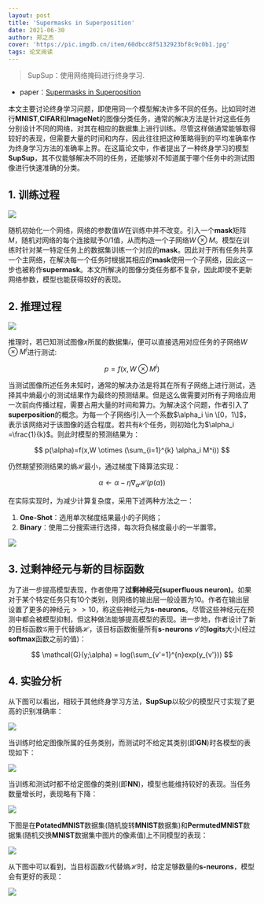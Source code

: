 ```yaml
---
layout: post
title: 'Supermasks in Superposition'
date: 2021-06-30
author: 郑之杰
cover: 'https://pic.imgdb.cn/item/60dbcc8f5132923bf8c9c0b1.jpg'
tags: 论文阅读
---
```


> SupSup：使用网络掩码进行终身学习.

- paper：[Supermasks in Superposition](https://arxiv.org/abs/2006.14769)

本文主要讨论终身学习问题，即使用同一个模型解决许多不同的任务。比如同时进行**MNIST**,**CIFAR**和**ImageNet**的图像分类任务，通常的解决方法是针对这些任务分别设计不同的网络，对其在相应的数据集上进行训练。尽管这样做通常能够取得较好的表现，但需要大量的时间和内存，因此往往把这种策略得到的平均准确率作为终身学习方法的准确率上界。在这篇论文中，作者提出了一种终身学习的模型**SupSup**，其不仅能够解决不同的任务，还能够对不知道属于哪个任务中的测试图像进行快速准确的分类。

## 1. 训练过程

![](https://pic.imgdb.cn/item/60dc104f5132923bf8a3b49d.jpg)

随机初始化一个网络，网络的参数值$W$在训练中并不改变。引入一个**mask**矩阵$M$，随机对网络的每个连接赋予$0/1$值，从而构造一个子网络$W \otimes M$。模型在训练时针对某一特定任务上的数据集训练一个对应的**mask**。因此对于所有任务共享一个主网络，在解决每一个任务时根据其相应的**mask**使用一个子网络，因此这一步也被称作**supermask**。本文所解决的图像分类任务都不复杂，因此即使不更新网络参数，模型也能获得较好的表现。

## 2. 推理过程

![](https://pic.imgdb.cn/item/60dc106c5132923bf8a4b5f6.jpg)

推理时，若已知测试图像$x$所属的数据集$i$，便可以直接选用对应任务的子网络$W \otimes M^i$进行测试:

$$ p=f(x,W \otimes M^i) $$

当测试图像所述任务未知时，通常的解决办法是将其在所有子网络上进行测试，选择其中熵最小的测试结果作为最终的预测结果。但是这么做需要对所有子网络应用一次前向传播过程，需要占用大量的时间和算力。为解决这个问题，作者引入了**superposition**的概念。为每一个子网络$i$引入一个系数$\alpha_i \in \[0，1\]$，表示该网络对于该图像的适合程度。若共有$k$个任务，则初始化为$\alpha_i =\frac{1}{k}$。则此时模型的预测结果为：

$$ p(\alpha)=f(x,W \otimes (\sum_{i=1}^{k} \alpha_i M^i)) $$

仍然期望预测结果的熵$\mathcal{H}$最小，通过梯度下降算法实现：

$$ \alpha ← \alpha - \eta \nabla_{\alpha} \mathcal{H}(p(\alpha)) $$

在实际实现时，为减少计算复杂度，采用下述两种方法之一：
1. **One-Shot**：选用单次梯度结果最小的子网络；
2. **Binary**：使用二分搜索进行选择，每次将负梯度最小的一半置零。

![](https://pic.imgdb.cn/item/60dc190c5132923bf8f018a1.jpg)

## 3. 过剩神经元与新的目标函数
为了进一步提高模型表现，作者使用了**过剩神经元(superfluous neuron)**。如果对于某个特定任务只有$10$个类别，则网络的输出层一般设置为$10$。作者在输出层设置了更多的神经元$>>10$，称这些神经元为**s-neurons**。尽管这些神经元在预测中都会被模型抑制，但这种做法能够提高模型的表现。进一步地，作者设计了新的目标函数$\mathcal{G}$用于代替熵$\mathcal{H}$，该目标函数衡量所有**s-neurons** $v'$的**logits**大小(经过**softmax**函数之前的值)：

$$ \mathcal{G}(y;\alpha) = log(\sum_{v'=1}^{n}exp(y_{v'})) $$

## 4. 实验分析
从下图可以看出，相较于其他终身学习方法，**SupSup**以较少的模型尺寸实现了更高的识别准确率：

![](https://pic.imgdb.cn/item/60dc2a7e5132923bf8725eb9.jpg)

当训练时给定图像所属的任务类别，而测试时不给定其类别(即**GN**)时各模型的表现如下：

![](https://pic.imgdb.cn/item/60dc2ae35132923bf8747ff5.jpg)

当训练和测试时都不给定图像的类别(即**NN**)，模型也能维持较好的表现。当任务数量增长时，表现略有下降：

![](https://pic.imgdb.cn/item/60dc2b2b5132923bf8760bd5.jpg)

下图是在**PotatedMNIST**数据集(随机旋转**MNIST**数据集)和**PermutedMNIST**数据集(随机交换**MNIST**数据集中图片的像素值)上不同模型的表现：

![](https://pic.imgdb.cn/item/60dc2b945132923bf8784156.jpg)

从下图中可以看到，当目标函数$\mathcal{G}$代替熵$\mathcal{H}$时，给定足够数量的**s-neurons**，模型会有更好的表现：

![](https://pic.imgdb.cn/item/60dc23235132923bf844daf5.jpg)
